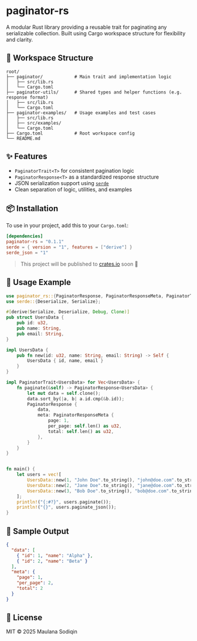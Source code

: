 # paginator-rs

A modular Rust library providing a reusable trait for paginating any serializable collection. Built using Cargo workspace structure for flexibility and clarity.

## 🧱 Workspace Structure

```
root/
├── paginator/            # Main trait and implementation logic
│   ├── src/lib.rs
│   └── Cargo.toml
├── paginator-utils/      # Shared types and helper functions (e.g. response format)
│   ├── src/lib.rs
│   └── Cargo.toml
├── paginator-examples/   # Usage examples and test cases
│   ├── src/lib.rs
│   ├── src/examples/
│   └── Cargo.toml
├── Cargo.toml            # Root workspace config
└── README.md
```

## ✨ Features

- `PaginatorTrait<T>` for consistent pagination logic
- `PaginatorResponse<T>` as a standardized response structure
- JSON serialization support using [`serde`](https://serde.rs)
- Clean separation of logic, utilities, and examples

## 📦 Installation

To use in your project, add this to your `Cargo.toml`:

```toml
[dependencies]
paginator-rs = "0.1.1"
serde = { version = "1", features = ["derive"] }
serde_json = "1"
```

> This project will be published to [crates.io](https://crates.io) soon 🚀

## 🚀 Usage Example

```rust
use paginator_rs::{PaginatorResponse, PaginatorResponseMeta, PaginatorTrait};
use serde::{Deserialize, Serialize};

#[derive(Serialize, Deserialize, Debug, Clone)]
pub struct UsersData {
    pub id: u32,
    pub name: String,
    pub email: String,
}

impl UsersData {
    pub fn new(id: u32, name: String, email: String) -> Self {
        UsersData { id, name, email }
    }
}

impl PaginatorTrait<UsersData> for Vec<UsersData> {
    fn paginate(&self) -> PaginatorResponse<UsersData> {
        let mut data = self.clone();
        data.sort_by(|a, b| a.id.cmp(&b.id));
        PaginatorResponse {
            data,
            meta: PaginatorResponseMeta {
                page: 1,
                per_page: self.len() as u32,
                total: self.len() as u32,
            },
        }
    }
}


fn main() {
    let users = vec![
        UsersData::new(1, "John Doe".to_string(), "john@doe.com".to_string()),
        UsersData::new(2, "Jane Doe".to_string(), "jane@doe.com".to_string()),
        UsersData::new(3, "Bob Doe".to_string(), "bob@doe.com".to_string()),
    ];
    println!("{:#?}", users.paginate());
    println!("{}", users.paginate_json());
}

```

## 🧪 Sample Output

```json
{
  "data": [
    { "id": 1, "name": "Alpha" },
    { "id": 2, "name": "Beta" }
  ],
  "meta": {
    "page": 1,
    "per_page": 2,
    "total": 2
  }
}
```

## 📄 License

MIT © 2025 Maulana Sodiqin
